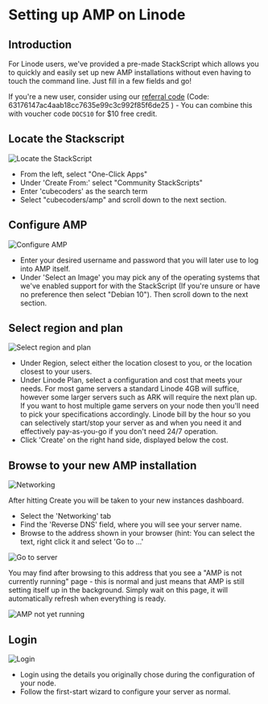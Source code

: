 # Setting up AMP on Linode

## Introduction

For Linode users, we've provided a pre-made StackScript which allows you to quickly and easily set up new AMP installations without even having to touch the command line. Just fill in a few fields and go!

If you're a new user, consider using our [referral code](https://cubecoders.com/linode) (Code: 63176147ac4aab18cc7635e99c3c992f85f6de25 ) - You can combine this with voucher code `DOCS10` for $10 free credit.

## Locate the Stackscript

![Locate the StackScript](https://github.com/CubeCoders/AMP/blob/master/WikiContent/LinodeTutorial/FindStackscript.png)

* From the left, select "One-Click Apps"
* Under 'Create From:' select "Community StackScripts"
* Enter 'cubecoders' as the search term
* Select "cubecoders/amp" and scroll down to the next section.

## Configure AMP

![Configure AMP](https://github.com/CubeCoders/AMP/blob/master/WikiContent/LinodeTutorial/Configure.png)

* Enter your desired username and password that you will later use to log into AMP itself.
* Under 'Select an Image' you may pick any of the operating systems that we've enabled support for with the StackScript (If you're unsure or have no preference then select "Debian 10"). Then scroll down to the next section.

## Select region and plan

![Select region and plan](https://github.com/CubeCoders/AMP/blob/master/WikiContent/LinodeTutorial/SelectPlan.png)

* Under Region, select either the location closest to you, or the location closest to your users.
* Under Linode Plan, select a configuration and cost that meets your needs. For most game servers a standard Linode 4GB will suffice, however some larger servers such as ARK will require the next plan up. If you want to host multiple game servers on your node then you'll need to pick your specifications accordingly. Linode bill by the hour so you can selectively start/stop your server as and when you need it and effectively pay-as-you-go if you don't need 24/7 operation.
* Click 'Create' on the right hand side, displayed below the cost.

## Browse to your new AMP installation

![Networking](https://github.com/CubeCoders/AMP/blob/master/WikiContent/LinodeTutorial/NetworkTab.png)

After hitting Create you will be taken to your new instances dashboard. 

* Select the 'Networking' tab
* Find the 'Reverse DNS' field, where you will see your server name.
* Browse to the address shown in your browser (hint: You can select the text, right click it and select 'Go to ...'

![Go to server](https://github.com/CubeCoders/AMP/blob/master/WikiContent/LinodeTutorial/RightClickToGoTo.png)

You may find after browsing to this address that you see a "AMP is not currently running" page - this is normal and just means that AMP is still setting itself up in the background. Simply wait on this page, it will automatically refresh when everything is ready.

![AMP not yet running](https://github.com/CubeCoders/AMP/blob/master/WikiContent/LinodeTutorial/NotYetRunning.png)

## Login

![Login](https://github.com/CubeCoders/AMP/blob/master/WikiContent/LinodeTutorial/Login.png)

* Login using the details you originally chose during the configuration of your node.
* Follow the first-start wizard to configure your server as normal.